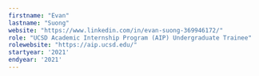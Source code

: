 ```yaml
---
firstname: "Evan"
lastname: "Suong"
website: "https://www.linkedin.com/in/evan-suong-369946172/"
role: "UCSD Academic Internship Program (AIP) Undergraduate Trainee"
rolewebsite: "https://aip.ucsd.edu/"
startyear: '2021'
endyear: '2021'
---
```

